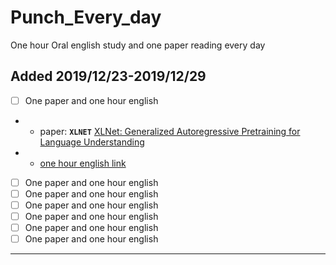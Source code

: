 # Punch_Every_day
One hour Oral english study and one paper reading every day

## Added 2019/12/23-2019/12/29
-  [ ] One paper and one hour english
+    * paper: ****`XLNET`**** [XLNet: Generalized Autoregressive Pretraining for Language Understanding](XLNet/xlnet.md)
+    * [one hour english link](https://www.youtube.com/watch?v=Qtg3-We_LrQ)
-  [ ] One paper and one hour english
-  [ ] One paper and one hour english
-  [ ] One paper and one hour english
-  [ ] One paper and one hour english
-  [ ] One paper and one hour english
-  [ ] One paper and one hour english
---

